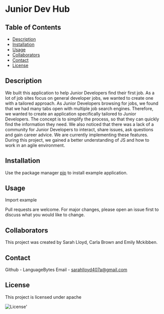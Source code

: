   # Junior Dev Hub

  ## Table of Contents
  * [Description](#Description)
  * [Installation](#Installation)
  * [Usage](#Usage)
  * [Collaborators](#Collaborators)
  * [Contact](#Contact)
  * [License](#License)

  ## Description 
  We built this application to help Junior Developers find their first job. As a lot of job sites focus on general developer jobs, we wanted to create one with a tailored approach. As Junior Developers browsing for jobs, we found that we had many tabs open with multiple job search engines. Therefore, we wanted to create an application specifically tailored to Junior Developers. The concept is to simplify the process, so that they can quickly find the information they need. We also noticed that there was a lack of a community for Junior Developers to interact, share issues, ask questions and gain career advice. We are currently implementing these features. During this project, we gained a better understanding of JS and how to work in an agile environment.

  ## Installation 

  Use the package manager [pip](https://example) to install example application.

  ## Usage 
  
  Import example

  Pull requests are welcome. For major changes, please open an issue first to discuss what you would like to change.

  ## Collaborators

  This project was created by Sarah Lloyd, Carla Brown and Emily Mckibben.

  ## Contact 

  Github - LanguageBytes 
  Email - sarahlloyd407a@gmail.com 


  ## License 
  This project is licensed under apache 

   ![License](https://img.shields.io/badge/License-apache_1.0-lightblue.svg)'
